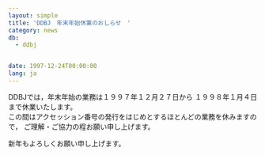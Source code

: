 ```yaml
---
layout: simple
title: 'DDBJ　年末年始休業のおしらせ　'
category: news
db:
  - ddbj


date: 1997-12-24T00:00:00
lang: ja
---
```


DDBJでは，年末年始の業務は１９９７年１２月２７日から １９９８年１月４日まで休業いたします。<br>この間はアクセッション番号の発行をはじめとするほとんどの業務を休みますので， ご理解・ご協力の程お願い申し上げます。

<p>新年もよろしくお願い申し上げます。</p>
